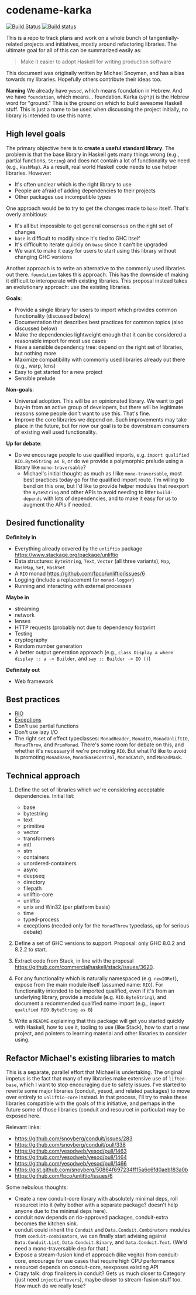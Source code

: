 # codename-karka

[![Build Status](https://travis-ci.org/snoyberg/codename-karka.svg?branch=master)](https://travis-ci.org/snoyberg/codename-karka) [![Build status](https://ci.appveyor.com/api/projects/status/3fo0ggm90cebg9tu/branch/master?svg=true)](https://ci.appveyor.com/project/snoyberg/codename-karka/branch/master)

This is a repo to track plans and work on a whole bunch of
tangentially-related projects and initiatives, mostly around
refactoring libraries. The ultimate goal for all of this can be
summarized easily as:

> Make it easier to adopt Haskell for writing production software

This document was originally written by Michael Snoyman, and has a
bias towards my libraries. Hopefully others contribute their ideas
too.

__Naming__ We already have `yesod`, which means foundation in
Hebrew. And we have `foundation`, which means... foundation. Karka
(קרקע) is the Hebrew word for "ground." This is the ground on which to
build awesome Haskell stuff. This is just a name to be used when
discussing the project initially, no library is intended to use this
name.

## High level goals

The primary objective here is to __create a useful standard
library__. The problem is that the base library in Haskell gets many
things wrong (e.g., partial functions, `String`) and does not contain
a lot of functionality we need (e.g., `HashMap`). As a result, real
world Haskell code needs to use helper libraries. However:

* It's often unclear which is the right library to use
* People are afraid of adding dependencies to their projects
* Other packages use incompatible types

One approach would be to try to get the changes made to `base`
itself. That's overly ambitious:

* It's all but impossible to get general consensus on the right set of
  changes
* `base` is difficult to modify since it's tied to GHC itself
* It's difficult to iterate quickly on `base` since it can't be
  upgraded
* We want to make it easy for users to start using this library
  without changing GHC versions

Another approach is to write an alternative to the commonly used
libraries out there. `foundation` takes this approach. This has the
downside of making it difficult to interoperate with existing
libraries. This proposal instead takes an evolutionary approach: use
the existing libraries.

__Goals__:

* Provide a single library for users to import which provides common
  functionality (discussed below)
* Documentation that describes best practices for common topics (also
  discussed below)
* Make the dependencies lightweight enough that it can be considered a
  reasonable import for most use cases
* Have a sensible dependency tree: depend on the right set of
  libraries, but nothing more
* Maximize compatibility with commonly used libraries already out
  there (e.g., warp, lens)
* Easy to get started for a new project
* Sensible prelude

__Non-goals__:

* Universal adoption. This will be an opinionated library. We want to
  get buy-in from an active group of developers, but there will be
  legitimate reasons some people don't want to use this. That's fine.
* Improve the core libraries we depend on. Such improvements may take
  place in the future, but for now our goal is to be downstream
  consumers of existing well used functionality.

__Up for debate__:

* Do we encourage people to use qualified imports, e.g. `import
  qualified RIO.ByteString as B`, or do we provide a polymorphic
  prelude using a library like `mono-traversable`?
    * Michael's initial thought: as much as I like `mono-traversable`,
      most best practices today go for the qualified import route. I'm
      willing to bend on this one, but I'd like to provide helper
      modules that reexport the `ByteString` and other APIs to avoid
      needing to litter `build-depends` with lots of dependencies, and
      to make it easy for us to augment the APIs if needed.

## Desired functionality

__Definitely in__

* Everything already covered by the `unliftio` package
  https://www.stackage.org/package/unliftio
* Data structures: `ByteString`, `Text`, `Vector` (all three
  variants), `Map`, `HashMap`, `Set`, `HashSet`
* A `RIO` monad https://github.com/fpco/unliftio/issues/6
* Logging (include a replacement for `monad-logger`)
* Running and interacting with external processes

__Maybe in__

* streaming
* network
* lenses
* HTTP requests (probably not due to dependency footprint
* Testing
* cryptography
* Random number generation
* A better output generation approach (e.g., `class Display a where display :: a -> Builder`, and `say :: Builder -> IO ()`)

__Definitely out__

* Web framework

## Best practices

* [RIO](https://www.fpcomplete.com/blog/2017/07/the-rio-monad)
* [Exceptions](https://www.fpcomplete.com/blog/2016/11/exceptions-best-practices-haskell)
* Don't use partial functions
* Don't use lazy I/O
* The right set of effect typeclasses: `MonadReader`, `MonadIO`,
  `MonadUnliftIO`, `MonadThrow`, and `PrimMonad`. There's some room
  for debate on this, and whether it's necessary if we're promoting
  `RIO`. But what I'd like to avoid is promoting `MonadBase`,
  `MonadBaseControl`, `MonadCatch`, and `MonadMask`.

## Technical approach

1. Define the set of libraries which we're considering acceptable
   dependencies. Initial list:

    * base
    * bytestring
    * text
    * primitive
    * vector
    * transformers
    * mtl
    * stm
    * containers
    * unordered-containers
    * async
    * deepseq
    * directory
    * filepath
    * unliftio-core
    * unliftio
    * unix and Win32 (per platform basis)
    * time
    * typed-process
    * exceptions (needed only for the `MonadThrow` typeclass, up for serious debate)

2. Define a set of GHC versions to support. Proposal: only GHC 8.0.2
   and 8.2.2 to start.

3. Extract code from Stack, in line with the proposal https://github.com/commercialhaskell/stack/issues/3620.

4. For any functionality which is naturally namespaced
   (e.g. `newIORef`), expose from the main module itself (assumed
   name: `RIO`). For functionality intended to be imported qualified,
   even if it's from an underlying library, provide a module
   (e.g. `RIO.ByteString`), and document a recommended qualified name
   import (e.g., `import qualified RIO.ByteString as B`)

5. Write a `README` explaining that this package will get you started
   quickly with Haskell, how to use it, tooling to use (like Stack),
   how to start a new project, and pointers to learning material and
   other libraries to consider using.

## Refactor Michael's existing libraries to match

This is a separate, parallel effort that Michael is undertaking. The
original impetus is the fact that many of my libraries make extensive
use of `lifted-base`, which I want to stop encouraging due to safety
issues. I've started to rewrite some major libraries (conduit, yesod,
and related packages) to move over entirely to `unliftio-core`
instead. In that process, I'll try to make these libraries compatible
with the goals of this initiative, and perhaps in the future some of
those libraries (conduit and resourcet in particular) may be exposed
here.

Relevant links:

* https://github.com/snoyberg/conduit/issues/283
* https://github.com/snoyberg/conduit/pull/338
* https://github.com/yesodweb/yesod/pull/1463
* https://github.com/yesodweb/yesod/pull/1464
* https://github.com/yesodweb/yesod/pull/1466
* https://gist.github.com/snoyberg/50864f697234ff15a6c6fd0aeb183a0b
* https://github.com/fpco/unliftio/issues/6

Some nebulous thoughts:

* Create a new conduit-core library with absolutely minimal deps, roll
  resourcet into it (why bother with a separate package? doesn't help
  anyone due to the minimal deps here).
* conduit now depends on rio-approved packages, conduit-extra becomes
  the kitchen sink.
* conduit could inherit the `Conduit` and `Data.Conduit.Combinators`
  modules from `conduit-combinators`, we can finally start advising
  against `Data.Conduit.List`, `Data.Conduit.Binary`, and
  `Data.Conduit.Text`. (We'd need a mono-traversable dep for that.)
* Expose a stream-fusion kind of approach (like vegito) from
  conduit-core, encourage for use cases that require high CPU
  performance
* resourcet depends on conduit-core, reexposes existing API
* Crazy talk: drop finalizers in conduit? Gets us much closer to
  Category (just need `injectLeftovers`), maybe closer to
  stream-fusion stuff too. How much do we really lose?
